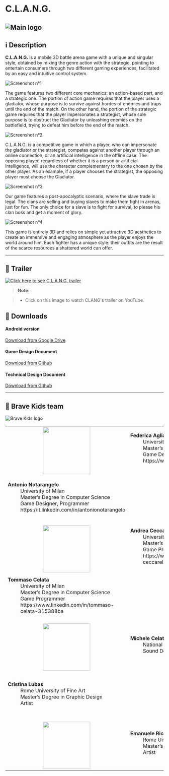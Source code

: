 **C.L.A.N.G.**
===================

![Main logo](https://raw.githubusercontent.com/BraveKids/CLANG/master/Documents/Resources/main_logo.png)
----------

<i class="icon-info"></i> :information_source: **Description**
-------------
**C.L.A.N.G.** is a mobile 3D battle arena game with a unique and singular style, obtained by mixing the genre action with the strategic, pointing to entertain consumers through two different gaming experiences, facilitated by an easy and intuitive control system.

![Screenshot n°1](https://raw.githubusercontent.com/BraveKids/CLANG/master/Screenshots/Screenshot_20160629-180006.png)

The game features two different core mechanics: an action-based part, and a strategic one. The portion of action game requires that the player uses a gladiator, whose purpose is to survive against hordes of enemies and traps until the end of the match. On the other hand, the portion of the strategic game requires that the player impersonates a strategist, whose sole purpose is to obstruct the Gladiator by unleashing enemies on the battlefield, trying to defeat him before the end of the match.

![Screenshot n°2](https://raw.githubusercontent.com/BraveKids/CLANG/master/Screenshots/Screenshot_20160629-180211.png)

C.L.A.N.G. is a competitive game in which a player, who can impersonate the gladiator or the strategist, competes against another player through an online connection, or an artificial intelligence in the offline case. The opposing player, regardless of whether it is a person or artificial intelligence, will use the character complementary to the one chosen by the other player. As an example, if a player chooses the strategist, the opposing player must choose the Gladiator.

![Screenshot n°3](https://raw.githubusercontent.com/BraveKids/CLANG/master/Screenshots/Screenshot_20160629-180208.png)

Our game features a post-apocalyptic scenario, where the slave trade is legal. The clans are selling and buying slaves to make them fight in arenas, just for fun. The only choice for a slave is to fight for survival, to please his clan boss and get a moment of glory.

![Screenshot n°4](https://raw.githubusercontent.com/BraveKids/CLANG/master/Screenshots/Screenshot_20160629-180222.png)

This game is entirely 3D and relies on simple yet attractive 3D aesthetics to create an immersive and engaging atmosphere as the player enjoys the world around him.
Each fighter has a unique style: their outfits are the result of the scarce resources a shattered world can offer.

----------

<i class="icon-video"></i> :movie_camera: **Trailer**
-------------

[![Click here to see C.L.A.N.G. trailer](http://img.youtube.com/vi/Dln3aXFeQRQ/0.jpg)](https://www.youtube.com/watch?v=Dln3aXFeQRQ)

> **Note:**

> - Click on this image to watch CLANG's trailer on YouTube.


<i class="icon-download"></i> :floppy_disk: **Downloads**
-------------

#### <i class="icon-download"></i> **Android version**

[<i class="icon-provider-gdrive"></i> Download from Google Drive](https://drive.google.com/file/d/0B5-Cur26ADP5RHJzdTlJTm5nVms/view?usp=sharing)

#### <i class="icon-download"></i> **Game Design Document**

[<i class="icon-provider-github"></i> Download from Github](https://raw.githubusercontent.com/BraveKids/CLANG/master/Documents/BraveKids_GDD.pdf)

#### <i class="icon-download"></i> **Technical Design Document**

[<i class="icon-provider-github"></i> Download from Github](https://raw.githubusercontent.com/BraveKids/CLANG/master/Documents/BraveKids_TDD.pdf)


----------


<i class="icon-user"></i> :space_invader: **Brave Kids team**
-------------------

![Brave Kids logo](https://raw.githubusercontent.com/BraveKids/CLANG/master/Documents/Resources/logo.jpg)

<table>
  <tbody>
    <tr>
      <td align="center"><img src="https://raw.githubusercontent.com/BraveKids/CLANG/master/Documents/Resources/image3.png" width="150" height="150" /></td>
      <td>
      <dl>
<dt><b>Federica Agliata</b></dt>
<dd>University of Milan</dd>
<dd>Master’s Degree in Computer Science</dd>
<dd>Game Designer</dd>
<dd>https://www.linkedin.com/in/federicaagliata</dd>
</dl>
      </td>
    </tr>
    <tr>     
      <td>
      <dl>
<dt><b>Antonio Notarangelo</b></dt>
<dd>University of Milan</dd>
<dd>Master’s Degree in Computer Science</dd>
<dd>Game Designer, Programmer</dd>
<dd>https://it.linkedin.com/in/antonionotarangelo</dd>
</dl>
      </td>
      <td align="center"><img src="https://raw.githubusercontent.com/BraveKids/CLANG/master/Documents/Resources/image4.jpeg" width="150" height="150" /></td>
    </tr>
    <tr>
      <td align="center"><img src="https://raw.githubusercontent.com/BraveKids/CLANG/master/Documents/Resources/image5.png" width="150" height="150" /></td>
      <td>
      <dl>
<dt><b>Andrea Ceccarelli</b></dt>
<dd>University of Milan</dd>
<dd>Master’s Degree in Computer Science</dd>
<dd>Game Programmer</dd>
<dd>https://www.linkedin.com/in/andrea-ceccarelli-2b142bba</dd>
</dl>
      </td>
    </tr>
    <tr>      
      <td>
      <dl>
<dt><b>Tommaso Celata</b></dt>
<dd>University of Milan</dd>
<dd>Master’s Degree in Computer Science</dd>
<dd>Game Programmer</dd>
<dd>https://www.linkedin.com/in/tommaso-celata-315388ba</dd>
</dl>
      </td>
      <td align="center"><img src="https://raw.githubusercontent.com/BraveKids/CLANG/master/Documents/Resources/image6.png" width="150" height="150" /></td>
    </tr>
    <tr>
      <td align="center"><img src="https://raw.githubusercontent.com/BraveKids/CLANG/master/Documents/Resources/image7.png" width="150" height="150" /></td>
      <td>
      <dl>
<dt><b>Michele Celata</b></dt>
<dd>National Academy of St Cecilia</dd>
<dd>Sound Designer</dd>
</dl>
      </td>
    </tr>
    <tr>      
      <td>
      <dl>
<dt><b>Cristina Lubas</b></dt>
<dd>Rome University of Fine Art</dd>
<dd>Master’s Degree in Graphic Design</dd>
<dd>Artist</dd>
</dl>
      </td>
      <td align="center"><img src="https://raw.githubusercontent.com/BraveKids/CLANG/master/Documents/Resources/image8.png" width="150" height="150" /></td>
    </tr>
    </tr>
    <tr>      
      <td align="center"><img src="https://raw.githubusercontent.com/BraveKids/CLANG/master/Documents/Resources/image9.png" width="150" height="150" /></td>
      <td>
      <dl>
<dt><b>Emanuele Ricci</b></dt>
<dd>Rome University of Fine Art</dd>
<dd>Master’s Degree in Graphic Design</dd>
<dd>Artist</dd>
</dl>
      </td>
    </tr>
  </tbody>
</table>



